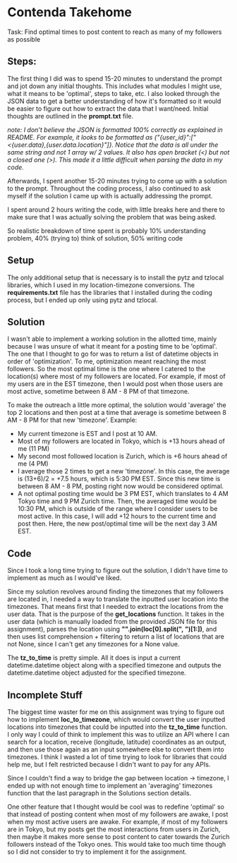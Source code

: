 # Contenda Takehome
Task: Find optimal times to post content to reach as many of my followers as possible

## Steps:
The first thing I did was to spend 15-20 minutes to understand the prompt and jot down any initial thoughts. This includes what modules I might use, what it means to be 'optimal', steps to take, etc. I also looked through the JSON data to get a better understanding of how it's formatted so it would be easier to figure out how to extract the data that I want/need. Initial thoughts are outlined in the **prompt.txt** file.

*note: I don't believe the JSON is formatted 100% correctly as explained in README. For example, it looks to be formatted as {"{user_id}":["<{user.data},{user.data.location}"]}. Notice that the data is all under the same string and not 1 array w/ 2 values. It also has open bracket (<) but not a closed one (>). This made it a little difficult when parsing the data in my code.*

Afterwards, I spent another 15-20 minutes trying to come up with a solution to the prompt. Throughout the coding process, I also continued to ask myself if the solution I came up with is actually addressing the prompt.

I spent around 2 hours writing the code, with little breaks here and there to make sure that I was actually solving the problem that was being asked.

So realistic breakdown of time spent is probably 10% understanding problem, 40% (trying to) think of solution, 50% writing code

## Setup
The only additional setup that is necessary is to install the pytz and tzlocal libraries, which I used in my location-timezone conversions. The **requirements.txt** file has the libraries that I installed during the coding process, but I ended up only using pytz and tzlocal.

## Solution
I wasn't able to implement a working solution in the allotted time, mainly because I was unsure of what it meant for a posting time to be 'optimal'. The one that I thought to go for was to return a list of datetime objects in order of 'optimization'. To me, optimization meant reaching the most followers. So the most optimal time is the one where I catered to the location(s) where most of my followers are located. For example, if most of my users are in the EST timezone, then I would post when those users are most active, sometime between 8 AM - 8 PM of that timezone. 

To make the outreach a little more optimal, the solution would 'average' the top 2 locations and then post at a time that average is sometime between 8 AM - 8 PM for that new 'timezone'. 
Example:
 - My current timezone is EST and I post at 10 AM. 
 - Most of my followers are located in Tokyo, which is +13 hours ahead of me (11 PM)
 - My second most followed location is Zurich, which is +6 hours ahead of me (4 PM)
 - I average those 2 times to get a new 'timezone'. In this case, the average is (13+6)/2 = +7.5 hours, which is 5:30 PM EST. Since this new time is between 8 AM - 8 PM, posting right now would be considered optimal.
 - A not optimal posting time would be 3 PM EST, which translates to 4 AM Tokyo time and 9 PM Zurich time. Then, the averaged time would be 10:30 PM, which is outside of the range where I consider users to be most active. In this case, I will add +12 hours to the current time and post then. Here, the new post/optimal time will be the next day 3 AM EST. 

## Code
Since I took a long time trying to figure out the solution, I didn't have time to implement as much as I would've liked. 

Since my solution revolves around finding the timezones that my followers are located in, I needed a way to translate the inputted user location into the timezones. That means first that I needed to extract the locations from the user data. That is the purpose of the **get_locations** function. It takes in the user data (which is manually loaded from the provided JSON file for this assignment), parses the location using **"".join(loc[0].split(", ")[1:])**, and then uses list comprehension + filtering to return a list of locations that are not None, since I can't get any timezones for a None value.

The **tz_to_time** is pretty simple. All it does is input a current datetime.datetime object along with a specified timezone and outputs the datetime.datetime object adjusted for the specified timezone.

## Incomplete Stuff
The biggest time waster for me on this assignment was trying to figure out how to implement **loc_to_timezone**, which would convert the user inputted locations into timezones that could be inputted into the **tz_to_time** function. I only way I could of think to implement this was to utilize an API where I can search for a location, receive (longitude, latitude) coordinates as an output, and then use those again as an input somewhere else to convert them into timezones. I think I wasted a lot of time trying to look for libraries that could help me, but I felt restricted because I didn't want to pay for any APIs. 

Since I couldn't find a way to bridge the gap between location -> timezone, I ended up with not enough time to implement an 'averaging' timezones function that the last paragraph in the Solutions section details.

One other feature that I thought would be cool was to redefine 'optimal' so that instead of posting content when most of my followers are awake, I post when my most active users are awake. For example, if most of my followers are in Tokyo, but my posts get the most interactions from users in Zurich, then maybe it makes more sense to post content to cater towards the Zurich followers instead of the Tokyo ones. This would take too much time though so I did not consider to try to implement it for the assignment.

